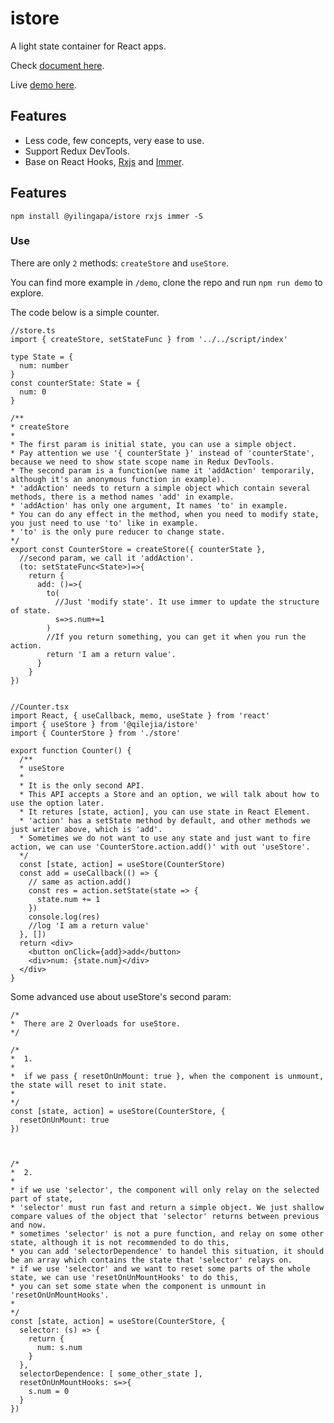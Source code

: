 # istore

A light state container for React apps.


Check [document here](https://yilingapa.gitbook.io/github/).

Live [demo here](https://stackblitz.com/edit/istore-demo?file=index.tsx).

## Features
* Less code, few concepts, very ease to use.
* Support Redux DevTools.
* Base on React Hooks, [Rxjs](https://rxjs-dev.firebaseapp.com/) and [Immer](https://immerjs.github.io/immer/).


## Features
```
npm install @yilingapa/istore rxjs immer -S
```

### Use
There are only `2` methods: `createStore` and `useStore`.

You can find more example in `/demo`, clone the repo and run `npm run demo` to explore.

The code below is a simple counter.

```
//store.ts
import { createStore, setStateFunc } from '../../script/index'

type State = {
  num: number
}
const counterState: State = {
  num: 0
}

/**
* createStore
*
* The first param is initial state, you can use a simple object.
* Pay attention we use '{ counterState }' instead of 'counterState', because we need to show state scope name in Redux DevTools.
* The second param is a function(we name it 'addAction' temporarily, although it's an anonymous function in example).
* 'addAction' needs to return a simple object which contain several methods, there is a method names 'add' in example.
* 'addAction' has only one argument, It names 'to' in example.
* You can do any effect in the method, when you need to modify state, you just need to use 'to' like in example.
* 'to' is the only pure reducer to change state.
*/
export const CounterStore = createStore({ counterState },
  //second param, we call it 'addAction'.
  (to: setStateFunc<State>)=>{
    return {
      add: ()=>{
        to(
          //Just 'modify state'. It use immer to update the structure of state.
          s=>s.num+=1
        )
        //If you return something, you can get it when you run the action.
        return 'I am a return value'.
      }
    }
})


//Counter.tsx
import React, { useCallback, memo, useState } from 'react'
import { useStore } from '@qilejia/istore'
import { CounterStore } from './store'

export function Counter() {
  /**
  * useStore
  *
  * It is the only second API.
  * This API accepts a Store and an option, we will talk about how to use the option later.
  * It retures [state, action], you can use state in React Element.
  * 'action' has a setState method by default, and other methods we just writer above, which is 'add'.
  * Sometimes we do not want to use any state and just want to fire action, we can use 'CounterStore.action.add()' with out 'useStore'.
  */
  const [state, action] = useStore(CounterStore)
  const add = useCallback(() => {
    // same as action.add()
    const res = action.setState(state => {
      state.num += 1
    })
    console.log(res)
    //log 'I am a return value'
  }, [])
  return <div>
    <button onClick={add}>add</button>
    <div>num: {state.num}</div>
  </div>
}
```

Some advanced use about  useStore's second param:
```
/*
*  There are 2 Overloads for useStore.
*/

/*
*  1.
*
*  if we pass { resetOnUnMount: true }, when the component is unmount, the state will reset to init state.
*
*/
const [state, action] = useStore(CounterStore, {
  resetOnUnMount: true
})



/*
*  2.
*
* if we use 'selector', the component will only relay on the selected part of state,
* 'selector' must run fast and return a simple object. We just shallow compare values of the object that 'selector' returns between previous and now.
* sometimes 'selector' is not a pure function, and relay on some other state, although it is not recommended to do this,
* you can add 'selectorDependence' to handel this situation, it should be an array which contains the state that 'selector' relays on.
* if we use 'selector' and we want to reset some parts of the whole state, we can use 'resetOnUnMountHooks' to do this,
* you can set some state when the component is unmount in 'resetOnUnMountHooks'.
*
*/
const [state, action] = useStore(CounterStore, {
  selector: (s) => {
    return {
      num: s.num
    }
  },
  selectorDependence: [ some_other_state ],
  resetOnUnMountHooks: s=>{
    s.num = 0
  }
})
```
